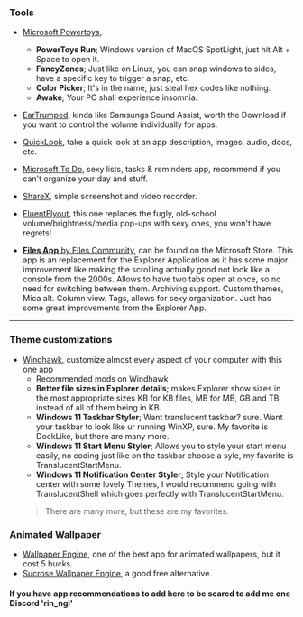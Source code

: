 ### Tools
- [Microsoft Powertoys](https://apps.microsoft.com/detail/xp89dcgq3k6vld?hl=en-US&gl=US),
  - **PowerToys Run**; Windows version of MacOS SpotLight, just hit Alt + Space to open it.
  - **FancyZones**; Just like on Linux, you can snap windows to sides, have a specific key to trigger a snap, etc.
  - **Color Picker**; It's in the name, just steal hex codes like nothing.
  - **Awake**; Your PC shall experience insomnia.

- [EarTrumped](https://apps.microsoft.com/detail/9NBLGGH516XP?hl=en-us&gl=SK&ocid=pdpshare), kinda like Samsungs Sound Assist, worth the Download if you want to control the volume individually for apps.

- [QuickLook](https://apps.microsoft.com/detail/9NV4BS3L1H4S?hl=en-us&gl=SK&ocid=pdpshare), take a quick look at an app description, images, audio, docs, etc.

- [Microsoft To Do](https://apps.microsoft.com/detail/9NBLGGH5R558?hl=en-us&gl=SK&ocid=pdpshare), sexy lists, tasks & reminders app, recommend if you can't organize your day and stuff.

- [ShareX](https://getsharex.com/), simple screenshot and video recorder.

- [FluentFlyout](https://apps.microsoft.com/detail/9N45NSM4TNBP?hl=en-us&gl=SK&ocid=pdpshare), this one replaces the fugly, old-school volume/brightness/media pop-ups with sexy ones, you won't have regrets!

- [**Files App** by Files Community](https://apps.microsoft.com/detail/9NGHP3DX8HDX?hl=en-us&gl=SK&ocid=pdpshare), can be found on the Microsoft Store. This app is an replacement for the Explorer Application as it has some major improvement like making the scrolling actually good not look like a console from the 2000s. Allows to have two tabs open at once, so no need for switching between them. Archiving support. Custom themes, Mica alt. Column view. Tags, allows for sexy organization. Just has some great improvements from the Explorer App.

---

### Theme customizations
- [Windhawk](https://windhawk.net/), customize almost every aspect of your computer with this one app
  - Recommended mods on Windhawk
  - **Better file sizes in Explorer details**; makes Explorer show sizes in the most appropriate sizes KB for KB files, MB for MB, GB and TB instead of all of them being in KB.
  - **Windows 11 Taskbar Styler**; Want translucent taskbar? sure. Want your taskbar to look like ur running WinXP, sure. My favorite is DockLike, but there are many more.
  - **Windows 11 Start Menu Styler**; Allows you to style your start menu easily, no coding just like on the taskbar choose a syle, my favorite is TranslucentStartMenu.
  - **Windows 11 Notification Center Styler**; Style your Notification center with some lovely Themes, I would recommend going with TranslucentShell which goes perfectly with TranslucentStartMenu.
  > There are many more, but these are my favorites.

### Animated Wallpaper
- [Wallpaper Engine](https://store.steampowered.com/app/431960/Wallpaper_Engine/), one of the best app for animated wallpapers, but it cost 5 bucks.
- [Sucrose Wallpaper Engine](https://apps.microsoft.com/detail/XP8JGPBHTJGLCQ?hl=en-US&gl=SK&ocid=pdpshare), a good free alternative.



#### If you have app recommendations to add here to be scared to add me one Discord 'rin_ngl'
